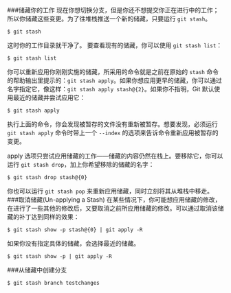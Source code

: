 ###储藏你的工作
现在你想切换分支，但是你还不想提交你正在进行中的工作；所以你储藏这些变更。为了往堆栈推送一个新的储藏，只要运行 `git stash`。

	$ git stash
这时你的工作目录就干净了。
要查看现有的储藏，你可以使用 `git stash list`：

	$ git stash list
你可以重新应用你刚刚实施的储藏，所采用的命令就是之前在原始的 `stash` 命令的帮助输出里提示的：`git stash apply`。如果你想应用更早的储藏，你可以通过名字指定它，像这样：`git stash apply stash@{2}`。如果你不指明，Git 默认使用最近的储藏并尝试应用它：

	$ git stash apply
执行上面的命令，你会发现被暂存的文件没有重新被暂存。想要发现，必须运行 `git stash apply` 命令时带上一个 `--index` 的选项来告诉命令重新应用被暂存的变更。

apply 选项只尝试应用储藏的工作——储藏的内容仍然在栈上。要移除它，你可以运行 `git stash drop`，加上你希望移除的储藏的名字：

	$ git stash drop stash@{0}

你也可以运行 `git stash pop` 来重新应用储藏，同时立刻将其从堆栈中移走。
###取消储藏(Un-applying a Stash)
在某些情况下，你可能想应用储藏的修改，在进行了一些其他的修改后，又要取消之前所应用储藏的修改。可以通过取消该储藏的补丁达到同样的效果：

	$ git stash show -p stash@{0} | git apply -R
如果你没有指定具体的储藏，会选择最近的储藏。

	$ git stash show -p | git apply -R
###从储藏中创建分支

	$ git stash branch testchanges
